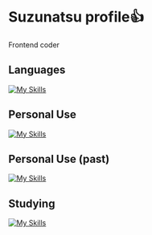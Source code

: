 # Suzunatsu profile👍

Frontend coder

## Languages
[![My Skills](https://skillicons.dev/icons?i=html,css,jquery,js)](https://skillicons.dev)

## Personal Use
[![My Skills](https://skillicons.dev/icons?i=astro,tailwind,md,cloudflare)](https://skillicons.dev)

## Personal Use (past)
[![My Skills](https://skillicons.dev/icons?i=wordpress,nuxtjs,netlify)](https://skillicons.dev)

## Studying
[![My Skills](https://skillicons.dev/icons?i=ts,react,nextjs,php)](https://skillicons.dev)